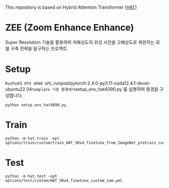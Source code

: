 This repository is based on Hybrid Attention Transformer ([HAT](https://github.com/XPixelGroup/HAT))
# ZEE (Zoom Enhance Enhance)

Super Resolution 기술을 활용하여 저해상도의 위성 사진을 고해상도로 복원하는 모델 구축 전략을 탐구하는 프로젝트.

# Setup
`
RunPod의 RTX 4090 GPU, `runpod/pytorch:2.4.0-py3.11-cuda12.4.1-devel-ubuntu22.04` template 기준 환경에서 `setup_env_hat4090.py`를 실행하여 환경을 구성합니다.

```
python setup_env_hat4090.py
```

# Train
```
python -m hat.train -opt options/train/custom/train_HAT_SRx4_finetune_from_ImageNet_pretrain_custom_sumi.yml
```

# Test
```
python -m hat.test -opt options/test/custom/HAT_SRx4_finetune_custom_sam.yml
```
